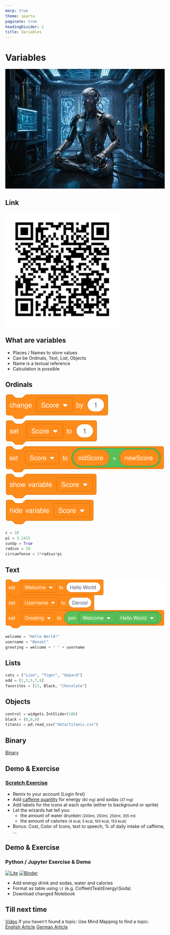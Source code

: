 ```yaml
---
marp: true
theme: sparta
paginate: true
headingDivider: 2
title: Variables
---
```

<!-- _paginate: skip -->
<!-- _class: title -->
# Variables
![bg](../img/robot6.jpg)

## Link
![bg left:80% 80%](../img/qrcodeVariable.png)

## What are variables

* Places / Names to store values
* Can be Ordinals, Text, List, Objects
* Name is a textual reference
* Calculation is possible

## Ordinals
![](../img/scratch/variables/change.svg)
![](../img/scratch/variables/set.svg)
![](../img/scratch/variables/setWithCalculation.svg)
![](../img/scratch/variables/show.svg)
![](../img/scratch/variables/hide.svg)
```python
c = 10
pi = 3.1415
sunUp = True
radius = 10
circumfence = 2*radius*pi
```
## Text
![](../img/scratch/variables/textExample.svg)
```python
welcome = "Hello World!"
username = "Denzel"
greeting = welcome + " " + username
```
## Lists
```python
cats = ["Lion", "Tiger", "Gepard"]
odd = [1,3,5,7,9]
favorites = [13, Black, "Chocolate"]
```
## Objects
```python
control = widgets.IntSlider(100)
black = (0,0,0)
titanic = pd.read_csv("data/titanic.csv")
```
## Binary
[Binary](https://sethideclercq.com/tools/binaryvisualiser.html)
## Demo & Exercise
### [Scratch Exercise](https://scratch.mit.edu/projects/1086026680/)

* Remix to your account (Login first)
* Add [caffeine quantity](https://www.eufic.org/en/healthy-living/article/caffeine-levels-in-different-foods-and-drinks) for energy <small>(80 mg)</small> and sodas <small>(37 mg)</small>
* Add labels for the icons at each sprite (either to background or sprite)
* Let the wizards hat tell you: 
    * the amount of water drunken <small>(200ml, 250ml, 250ml, 355 ml)</small>
    * the amount of calories <small>(4 kcal, 5 kcal, 105 kcal, 153 kcal)</small>
* Bonus: Cost, Color of Icons, text to speech, % of daily intake of caffeine, ...

## Demo & Exercise
### Python / Jupyter Exercise & Demo
[![Lite](https://pypi-camo.freetls.fastly.net/4946a95afc1514558f07534b4cd78824d41d6e20/68747470733a2f2f6a7570797465726c6974652e727466642e696f2f656e2f6c61746573742f5f7374617469632f62616467652e737667)](https://oliverdenzelhfu.github.io/Programming/lite/notebooks/index.html?path=Variables.ipynb) [![Binder](https://mybinder.org/badge_logo.svg)](https://mybinder.org/v2/gh/OliverDenzelHFU/Programming/06d20b395168c9750f7cee1e2ab70e477752a42a?urlpath=lab%2Ftree%2F3-Variables%2FVariables.ipynb)

* Add energy drink and sodas, water and calories
* Format as table using `\t` (e.g. Coffee\tTea\tEnergy\Soda)
* Download changed Notebook

## Till next time

[Video](https://www.youtube.com/watch?v=f4KOjWS_KZs)
If you haven't found a topic:
Use Mind Mapping to find a topic:
[English Article](https://www.mindmapping.com/mind-map)
[German Article](https://www.ideenfindung.de/Mind-Mapping-Kreativitätstechnik-Brainstorming-Ideenfindung.html)
